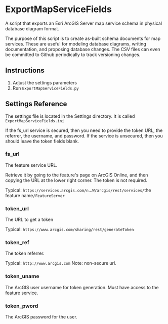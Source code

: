 # ExportMapServiceFields
A script that exports an Esri ArcGIS Server map service schema in physical database diagram format.

The purpose of this script is to create as-built schema documents for map services. These are useful for modeling database diagrams, writing documentation, and proposing database changes. The CSV files can even be committed to Github periodically to track versioning changes.

## Instructions

1. Adjust the settings parameters
2. Run `ExportMapServiceFields.py`

## Settings Reference

The settings file is located in the Settings directory. It is called `ExportMapServiceFields.ini`

If the fs_url service is secured, then you need to provide the token URL, the referrer, the username, and password. If the service is unsecured, then you should leave the token fields blank.

### fs_url

The feature service URL.

Retrieve it by going to the feature's page on ArcGIS Online, and then copying the URL at the lower right corner. The token is not required.

Typical: `https://services.arcgis.com/n`...`W/arcgis/rest/services/`the feature name`/FeatureServer`

### token_url

The URL to get a token

Typical: `https://www.arcgis.com/sharing/rest/generateToken`

### token_ref

The token referrer.

Typical: `http://www.arcgis.com` Note: non-secure url.

### token_uname

The ArcGIS user username for token generation. Must have access to the feature service.

### token_pword

The ArcGIS password for the user.
